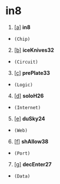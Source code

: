# in8
 
1. <ins>[a]</ins> __in8__
+ `(Chip)`
2. <ins>[b]</ins> __iceKnives32__
+ `(Circuit)`
3. <ins>[c]</ins> __prePlate33__
+ `(Logic)`
4. <ins>[d]</ins> __soloH26__
+ `(Internet)`
5. <ins>[e]</ins> __duSky24__
+ `(Web)`
6. <ins>[f]</ins> __shAllow38__
+ `(Port)`
7. <ins>[g]</ins> __decEnter27__
+ `(Data)`